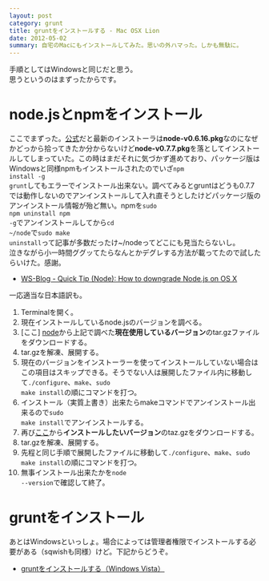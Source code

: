 ```yaml
---
layout: post
category: grunt
title: gruntをインストールする - Mac OSX Lion
date: 2012-05-02
summary: 自宅のMacにもインストールしてみた。思いの外ハマった。しかも無駄に。
---
```


手順としてはWindowsと同じだと思う。  
思うというのはまずったからです。

# node.jsとnpmをインストール

ここでまずった。[公式][node]だと最新のインストーラは**node-v0.6.16.pkg**なのになぜかどっから拾ってきたか分からないけど**node-v0.7.7.pkg**を落としてインストールしてしまっていた。この時はまだそれに気づかず進めており、パッケージ版はWindowsと同様npmもインストールされたのでいざ<code class="inline">npm install -g grunt</code>してもエラーでインストール出来ない。調べてみるとgruntはどうも0.7.7では動作しないのでアンインストールして入れ直そうとしたけどパッケージ版のアンインストール情報が殆ど無い。npmを<code class="inline">sudo npm uninstall npm -g</code>でアンインストールしてから<code class="inline">cd ~/node</code>で<code class="inline">sudo make uninstall</code>って記事が多数だったけ~/nodeってどこにも見当たらないし。  
泣きながら小一時間ググッてたらなんとかデグレする方法が載ってたので試したらいけた。感謝。  

* [WS-Blog - Quick Tip (Node): How to downgrade Node.js on OS X](http://www.websector.de/blog/2011/12/15/quick-tip-node-how-to-downgrade-node-js-on-os-x/ 'WS-Blog - Quick Tip (Node): How to downgrade Node.js on OS X')

一応適当な日本語訳も。

1. Terminalを開く。
2. 現在インストールしているnode.jsのバージョンを調べる。
3. [ここ] [node]から上記で調べた**現在使用しているバージョン**のtar.gzファイルをダウンロードする。
4. tar.gzを解凍、展開する。
5. 現在のバージョンをインストーラーを使ってインストールしていない場合はこの項目はスキップできる。そうでない人は展開したファイル内に移動して<code class="inline">./configure</code>、<code class="inline">make</code>、<code class="inline">sudo make install</code>の順にコマンドを打つ。
6. インストール（実質上書き）出来たらmakeコマンドでアンインストール出来るので<code class="inline">sudo make install</code>でアンインストールする。
7. 再び[ここ][node]から**インストールしたいバージョン**のtaz.gzをダウンロードする。
8. tar.gzを解凍、展開する。
9. 先程と同じ手順で展開したファイルに移動して<code class="inline">./configure</code>、<code class="inline">make</code>、<code class="inline">sudo make install</code>の順にコマンドを打つ。
10. 無事インストール出来たかを<code class="inline">node --version</code>で確認して終了。

[node]: http://nodejs.org/dist/ 'Node.js release files list'

# gruntをインストール

あとはWindowsといっしょ。場合によっては管理者権限でインストールする必要がある（sqwishも同様）けど。下記からどうぞ。

* [gruntをインストールする（Windows Vista）](/posts/2012-05-01-grunt.html 'gruntをインストールする（Windows Vista）')
